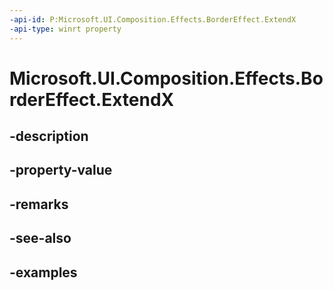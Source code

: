 ```yaml
---
-api-id: P:Microsoft.UI.Composition.Effects.BorderEffect.ExtendX
-api-type: winrt property
---
```


# Microsoft.UI.Composition.Effects.BorderEffect.ExtendX

<!--
public Microsoft.UI.Composition.Effects.CanvasEdgeBehavior ExtendX { get; set; }
-->


## -description

## -property-value

## -remarks

## -see-also

## -examples


